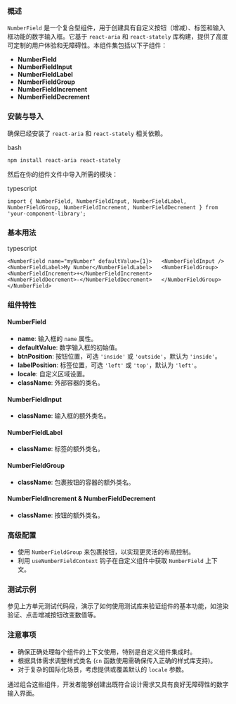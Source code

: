 ### 概述


`NumberField` 是一个复合型组件，用于创建具有自定义按钮（增减）、标签和输入框功能的数字输入框。它基于 `react-aria` 和 `react-stately` 库构建，提供了高度可定制的用户体验和无障碍性。本组件集包括以下子组件：

- **NumberField**
- **NumberFieldInput**
- **NumberFieldLabel**
- **NumberFieldGroup**
- **NumberFieldIncrement**
- **NumberFieldDecrement**

### 安装与导入

确保已经安装了 `react-aria` 和 `react-stately` 相关依赖。

bash

`npm install react-aria react-stately`

然后在你的组件文件中导入所需的模块：

typescript

`import { NumberField, NumberFieldInput, NumberFieldLabel, NumberFieldGroup, NumberFieldIncrement, NumberFieldDecrement } from 'your-component-library';`

### 基本用法

typescript

`<NumberField name="myNumber" defaultValue={1}>   <NumberFieldInput />   <NumberFieldLabel>My Number</NumberFieldLabel>   <NumberFieldGroup>     <NumberFieldIncrement>+</NumberFieldIncrement>     <NumberFieldDecrement>-</NumberFieldDecrement>   </NumberFieldGroup> </NumberField>`

### 组件特性

#### NumberField

- **name**: 输入框的 `name` 属性。
- **defaultValue**: 数字输入框的初始值。
- **btnPosition**: 按钮位置，可选 `'inside'` 或 `'outside'`，默认为 `'inside'`。
- **labelPosition**: 标签位置，可选 `'left'` 或 `'top'`，默认为 `'left'`。
- **locale**: 自定义区域设置。
- **className**: 外部容器的类名。

#### NumberFieldInput

- **className**: 输入框的额外类名。

#### NumberFieldLabel

- **className**: 标签的额外类名。

#### NumberFieldGroup

- **className**: 包裹按钮的容器的额外类名。

#### NumberFieldIncrement & NumberFieldDecrement

- **className**: 按钮的额外类名。

### 高级配置

- 使用 `NumberFieldGroup` 来包裹按钮，以实现更灵活的布局控制。
- 利用 `useNumberFieldContext` 钩子在自定义组件中获取 `NumberField` 上下文。

### 测试示例

参见上方单元测试代码段，演示了如何使用测试库来验证组件的基本功能，如渲染验证、点击增减按钮改变数值等。

### 注意事项

- 确保正确处理每个组件的上下文使用，特别是自定义组件集成时。
- 根据具体需求调整样式类名 (`cn` 函数使用需确保传入正确的样式库支持)。
- 对于复杂的国际化场景，考虑提供或覆盖默认的 `locale` 参数。

通过组合这些组件，开发者能够创建出既符合设计需求又具有良好无障碍性的数字输入界面。
